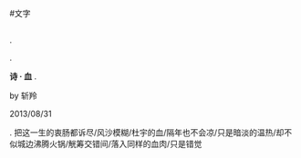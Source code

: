 #文字

##
.

.

**诗     ·       血**
.

by 斩羚 

2013/08/31

.
把这一生的衷肠都诉尽/风沙模糊/杜宇的血/隔年也不会凉/只是暗淡的温热/却不似城边沸腾火锅/觥筹交错间/落入同样的血肉/只是错觉